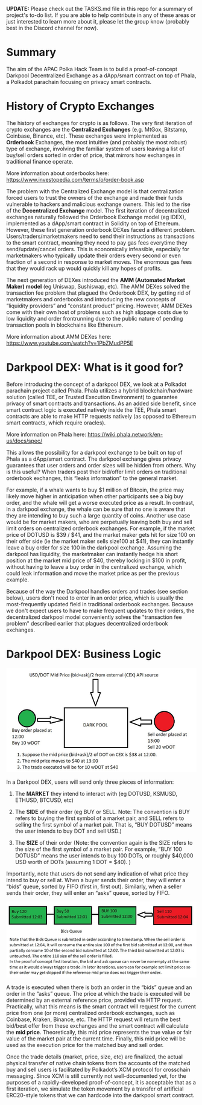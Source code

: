 **UPDATE:** Please check out the TASKS.md file in this repo for a summary of project's to-do list. If you are able to help contribute in any of these areas or just interested to learn more about it, please let the group know (probably best in the Discord channel for now).

# Summary

The aim of the APAC Polka Hack Team is to build a proof-of-concept Darkpool Decentralized Exchange as a dApp/smart contract on top of Phala, a Polkadot parachain focusing on privacy smart contracts.

# History of Crypto Exchanges

The history of exchanges for crypto is as follows. The very first iteration of crypto exchanges are the **Centralized Exchanges** (e.g. MtGox, Bitstamp, Coinbase, Binance, etc). These exchanges were implemented as **Orderbook** Exchanges, the most intuitive (and probably the most robust) type of exchange, involving the familiar system of users leaving a list of buy/sell orders sorted in order of price, that mirrors how exchanges in traditional finance operate.

More information about orderbooks here: https://www.investopedia.com/terms/o/order-book.asp

The problem with the Centralized Exchange model is that centralization forced users to trust the owners of the exchange and made their funds vulnerable to hackers and malicious exchange owners. This led to the rise of the **Decentralized Exchange** model. The first iteration of decentralized exchanges naturally followed the Orderbook Exchange model (eg IDEX), implemented as a dApp/smart contract in Solidity on top of Ethereum. However, these first generation orderbook DEXes faced a different problem. Users/traders/marketmakers need to send their instructions as transactions to the smart contract, meaning they need to pay gas fees everytime they send/update/cancel orders. This is economically infeasible, especially for marketmakers who typically update their orders every second or even fraction of a second in response to market moves. The enormous gas fees that they would rack up would quickly kill any hopes of profits.

The next generation of DEXes introduced the **AMM (Automated Market Maker) model** (eg Uniswap, Sushiswap, etc). The AMM DEXes solved the transaction fee problem that plagued the Orderbook DEX, by getting rid of marketmakers and orderbooks and introducing the new concepts of “liquidity providers” and “constant product” pricing. However, AMM DEXes come with their own host of problems such as high slippage costs due to low liquidity and order frontrunning due to the public nature of pending transaction pools in blockchains like Ethereum.

More information about AMM DEXes here: https://www.youtube.com/watch?v=1PbZMudPP5E

# Darkpool DEX: What is it good for?

Before introducing the concept of a darkpool DEX, we look at a Polkadot parachain project called Phala. Phala utilizes a hybrid blockchain/hardware solution (called TEE, or Trusted Execution Environment) to guarantee privacy of smart contracts and transactions. As an added side benefit, since smart contract logic is executed natively inside the TEE, Phala smart contracts are able to make HTTP requests natively (as opposed to Ethereum smart contracts, which require oracles).

More information on Phala here: https://wiki.phala.network/en-us/docs/spec/

This allows the possibility for a darkpool exchange to be built on top of Phala as a dApp/smart contract. The darkpool exchange gives privacy guarantees that user orders and order sizes will be hidden from others. Why is this useful? When traders post their bid/offer limit orders on traditional orderbook exchanges, this “leaks information” to the general market. 

For example, if a whale wants to buy $1 million of Bitcoin, the price may likely move higher in anticipation when other participants see a big buy order, and the whale will get a worse executed price as a result. In contrast, in a darkpool exchange, the whale can be sure that no one is aware that they are intending to buy such a large quantity of coins. Another use case would be for market makers, who are perpetually leaving both buy and sell limit orders on centralized orderbook exchanges. For example, if the market price of DOTUSD is $39 / $41, and the market maker gets hit for size 100 on their offer side (ie the market maker sells size100 at $41), they can instantly leave a buy order for size 100 in the darkpool exchange. Assuming the darkpool has liquidity, the marketmaker can instantly hedge his short position at the market mid price of $40, thereby locking in $100 in profit, without having to leave a buy order in the centralized exchange, which could leak information and move the market price as per the previous example.

Because of the way the Darkpool handles orders and trades (see section below), users don't need to enter in an order price, which is usually the most-frequently updated field in traditional orderbook exchanges. Because we don't expect users to have to make frequent updates to their orders, the decentralized darkpool model conveniently solves the "transaction fee problem" described earlier that plagues decentralized orderbook exchanges.

# Darkpool DEX: Business Logic

![](assets/darkpooldiagram.jpg)

In a Darkpool DEX, users will send only three pieces of information:

1) The **MARKET** they intend to interact with (eg DOTUSD, KSMUSD, ETHUSD, BTCUSD, etc)

2) The **SIDE** of their order (eg BUY or SELL. Note: The convention is BUY refers to buying the first symbol of a market pair, and SELL refers to selling the first symbol of a market pair. That is, “BUY DOTUSD” means the user intends to buy DOT and sell USD.)

3) The **SIZE** of their order (Note: the convention again is the SIZE refers to the size of the first symbol of a market pair. For example, “BUY 100 DOTUSD” means the user intends to buy 100 DOTs, or roughly $40,000 USD worth of DOTs (assuming 1 DOT = $40). )

Importantly, note that users do not send any indication of what price they intend to buy or sell at. When a buyer sends their order, they will enter a “bids” queue, sorted by FIFO (first in, first out). Similarly, when a seller sends their order, they will enter an “asks” queue, sorted by FIFO.

![](assets/queuediagram.jpg)

A trade is executed when there is both an order in the “bids” queue and an order in the “asks” queue. The price at which the trade is executed will be determined by an external reference price, provided via HTTP request. Practically, what this means is the smart contract will request for the current price from one (or more) centralized orderbook exchanges, such as Coinbase, Kraken, Binance, etc. The HTTP request will return the best bid/best offer from these exchanges and the smart contract will calculate the **mid price**. Theoretically, this mid price represents the true value or fair value of the market pair at the current time. Finally, this mid price will be used as the execution price for the matched buy and sell order.

Once the trade details (market, price, size, etc) are finalized, the actual physical transfer of native chain tokens from the accounts of the matched buy and sell users is facilitated by Polkadot’s XCM protocol for crosschain messaging. Since XCM is still currently not well-documented yet, for the purposes of a rapidly-developed proof-of-concept, it is acceptable that as a first iteration, we simulate the token movement by a transfer of artificial ERC20-style tokens that we can hardcode into the darkpool smart contract.
